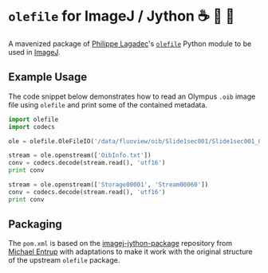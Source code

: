 # `olefile` for ImageJ / Jython :coffee: :snake: :microscope:

A mavenized package of [Philippe Lagadec][gh_decalage2]'s
[`olefile`][gh_olefile] Python module to be used in [ImageJ][imagej].

## Example Usage

The code snippet below demonstrates how to read an Olympus `.oib` image file
using `olefile` and print some of the contained metadata.

```python
import olefile
import codecs

ole = olefile.OleFileIO('/data/fluoview/oib/Slide1sec001/Slide1sec001_01.oib')

stream = ole.openstream(['OibInfo.txt'])
conv = codecs.decode(stream.read(), 'utf16')
print conv

stream = ole.openstream(['Storage00001', 'Stream00060'])
conv = codecs.decode(stream.read(), 'utf16')
print conv
```

## Packaging

The `pom.xml` is based on the [imagej-jython-package][gh_ij_jy] repository from
[Michael Entrup][gh_m-entrup] with adaptations to make it work with the original
structure of the upstream `olefile` package.


[gh_decalage2]: https://github.com/decalage2
[gh_olefile]: https://github.com/decalage2/olefile
[imagej]: https://imagej.net
[gh_m-entrup]: https://github.com/m-entrup
[gh_ij_jy]: https://github.com/m-entrup/imagej-jython-package